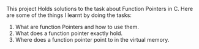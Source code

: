 This project Holds solutions to the task about Function Pointers in C. Here are some of the things I learnt by doing the tasks:
1. What are function Pointers and how to use them.
2. What does a function pointer exactly hold.
3. Where does a function pointer point to in the virtual memory.
